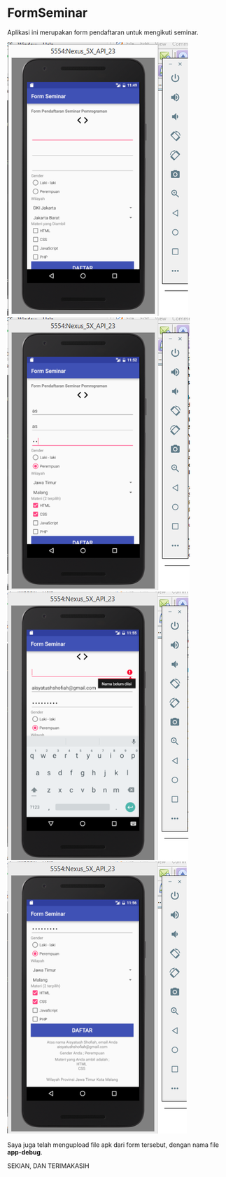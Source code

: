 # FormSeminar
Aplikasi ini merupakan form pendaftaran untuk mengikuti seminar.


![ScreenShoot](https://github.com/ai2025/FormSeminar/blob/master/1.%20Tampilan%20awal.PNG "")
![ScreenShoot](https://github.com/ai2025/FormSeminar/blob/master/2.%20pengisian%20form.PNG "")
![ScreenShoot](https://github.com/ai2025/FormSeminar/blob/master/3.%20validasi.PNG "")
![ScreenShoot](https://github.com/ai2025/FormSeminar/blob/master/4.%20tampilan%20hasil.PNG "")


Saya juga telah mengupload file apk dari form tersebut, dengan nama file **app-debug**.

SEKIAN, DAN TERIMAKASIH
